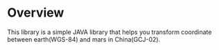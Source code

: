 # Overview
This library is a simple JAVA library that helps you transform coordinate between earth(WGS-84) and mars in China(GCJ-02).
